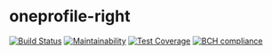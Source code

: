 # oneprofile-right

[![Build Status](https://travis-ci.org/newlight77/oneprofile-right.svg?branch=master)](https://travis-ci.org/newlight77/oneprofile-right)
[![Maintainability](https://api.codeclimate.com/v1/badges/6f3bbb295b492d973f70/maintainability)](https://codeclimate.com/github/newlight77/oneprofile-right/maintainability)
[![Test Coverage](https://api.codeclimate.com/v1/badges/6f3bbb295b492d973f70/test_coverage)](https://codeclimate.com/github/newlight77/oneprofile-right/test_coverage)
[![BCH compliance](https://bettercodehub.com/edge/badge/newlight77/oneprofile-right?branch=master)](https://bettercodehub.com/)